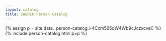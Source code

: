 ```yaml
---
layout: catalog
title: SWERIK Person Catalog
---
```

{% assign p = site.data._person-catalog.i-4Ccm565qW4Wb9cJczxcvaC %}
{% include person-catalog.html p=p %}

